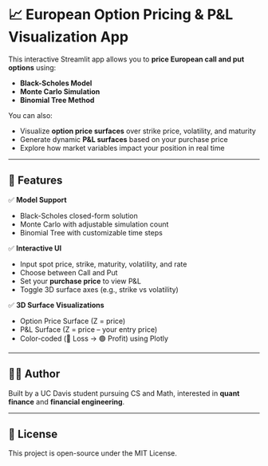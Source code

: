 # 📈 European Option Pricing & P&L Visualization App

This interactive Streamlit app allows you to **price European call and put options** using:

- **Black-Scholes Model**
- **Monte Carlo Simulation**
- **Binomial Tree Method**

You can also:
- Visualize **option price surfaces** over strike price, volatility, and maturity
- Generate dynamic **P&L surfaces** based on your purchase price
- Explore how market variables impact your position in real time

---

## 🚀 Features

✅ **Model Support**
- Black-Scholes closed-form solution  
- Monte Carlo with adjustable simulation count  
- Binomial Tree with customizable time steps  

✅ **Interactive UI**
- Input spot price, strike, maturity, volatility, and rate
- Choose between Call and Put
- Set your **purchase price** to view P&L  
- Toggle 3D surface axes (e.g., strike vs volatility)

✅ **3D Surface Visualizations**
- Option Price Surface (Z = price)
- P&L Surface (Z = price – your entry price)
- Color-coded (🔴 Loss → 🟢 Profit) using Plotly

---

## 👨‍💻 Author

Built by a UC Davis student pursuing CS and Math, interested in **quant finance** and **financial engineering**.

---

## 📝 License

This project is open-source under the MIT License.
